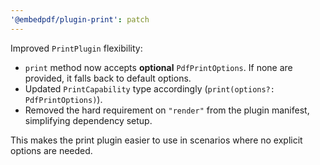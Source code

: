 ```yaml
---
'@embedpdf/plugin-print': patch
---
```


Improved `PrintPlugin` flexibility:

- `print` method now accepts **optional** `PdfPrintOptions`. If none are provided, it falls back to default options.
- Updated `PrintCapability` type accordingly (`print(options?: PdfPrintOptions)`).
- Removed the hard requirement on `"render"` from the plugin manifest, simplifying dependency setup.

This makes the print plugin easier to use in scenarios where no explicit options are needed.
